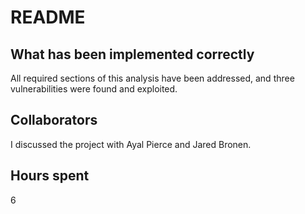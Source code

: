# README

## What has been implemented correctly
All required sections of this analysis have been addressed, and three
vulnerabilities were found and exploited.

## Collaborators
I discussed the project with Ayal Pierce and Jared Bronen. 

## Hours spent
6

